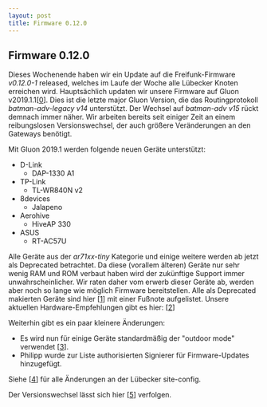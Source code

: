 ```yaml
---
layout: post
title: Firmware 0.12.0
---
```


## Firmware 0.12.0

Dieses Wochenende haben wir ein Update auf die Freifunk-Firmware _v0.12.0-1_ released,
welches im Laufe der Woche alle Lübecker Knoten erreichen wird.
Hauptsächlich updaten wir unsere Firmware auf Gluon v2019.1.1[[0]].
Dies ist die letzte major Gluon Version, die das Routingprotokoll _batman-adv-legacy v14_ unterstützt.
Der Wechsel auf _batman-adv v15_ rückt demnach immer näher. Wir arbeiten bereits seit einiger Zeit
an einem reibungslosen Versionswechsel, der auch größere Veränderungen an den Gateways benötigt.

Mit Gluon 2019.1 werden folgende neuen Geräte unterstützt:
- D-Link
  - DAP-1330 A1
- TP-Link
  - TL-WR840N v2
- 8devices
  - Jalapeno
- Aerohive
  - HiveAP 330
- ASUS
  - RT-AC57U

Alle Geräte aus der _ar71xx-tiny_ Kategorie und einige weitere werden ab jetzt als Deprecated betrachtet.
Da diese (vorallem älteren) Geräte nur sehr wenig RAM und ROM verbaut haben wird der zukünftige Support
immer unwahrscheinlicher. Wir raten daher vom erwerb dieser Geräte ab, werden aber noch so lange wie möglich
Firmware bereitstellen. Alle als Deprecated makierten Geräte sind hier [[1]] mit einer Fußnote aufgelistet. 
Unsere aktuellen Hardware-Empfehlungen gibt es hier: [[2]] 


Weiterhin gibt es ein paar kleinere Änderungen:
- Es wird nun für einige Geräte standardmäßig der "outdoor mode" verwendet [[3]].
- Philipp wurde zur Liste authorisierten Signierer für Firmware-Updates hinzugefügt.

Siehe [[4]] für alle Änderungen an der Lübecker site-config.

Der Versionswechsel lässt sich hier [[5]] verfolgen.

[0]: https://gluon.readthedocs.io/en/v2020.1.x/releases/v2019.1.html
[1]: https://gluon.readthedocs.io/en/v2020.1.x/user/supported_devices.html#deprecated
[2]: https://wiki.luebeck.freifunk.net/docs/hardware/
[3]: https://github.com/freifunk-luebeck/site-ffhl/commit/23b87e6880e16e1cd8cdff41962ff39b2adee50e
[4]: https://github.com/freifunk-luebeck/site-ffhl/tree/v0.12.0-1
[5]: https://luebeck.freifunk.net/statistik/d/gfLSBciWz/basic-stats?viewPanel=8&orgId=1&from=1590098400000&to=1590962399000 
